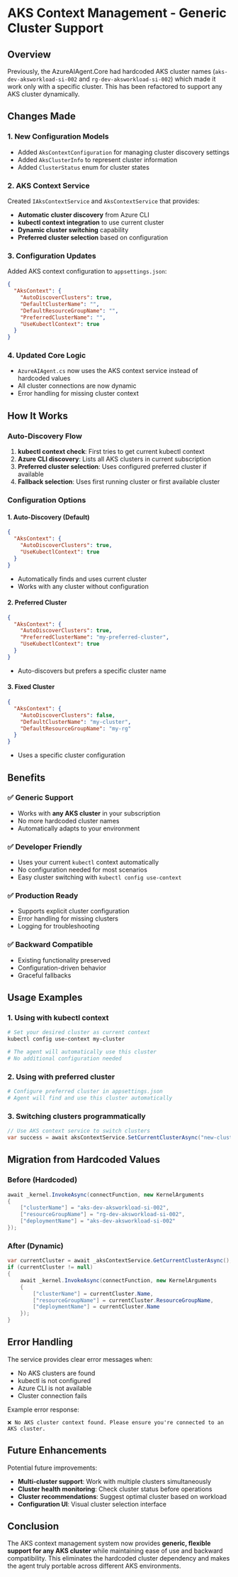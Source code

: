 # AKS Context Management - Generic Cluster Support

## Overview

Previously, the AzureAIAgent.Core had hardcoded AKS cluster names (`aks-dev-aksworkload-si-002` and `rg-dev-aksworkload-si-002`) which made it work only with a specific cluster. This has been refactored to support any AKS cluster dynamically.

## Changes Made

### 1. New Configuration Models
- Added `AksContextConfiguration` for managing cluster discovery settings
- Added `AksClusterInfo` to represent cluster information
- Added `ClusterStatus` enum for cluster states

### 2. AKS Context Service
Created `IAksContextService` and `AksContextService` that provides:
- **Automatic cluster discovery** from Azure CLI
- **kubectl context integration** to use current cluster
- **Dynamic cluster switching** capability
- **Preferred cluster selection** based on configuration

### 3. Configuration Updates
Added AKS context configuration to `appsettings.json`:
```json
{
  "AksContext": {
    "AutoDiscoverClusters": true,
    "DefaultClusterName": "",
    "DefaultResourceGroupName": "",
    "PreferredClusterName": "",
    "UseKubectlContext": true
  }
}
```

### 4. Updated Core Logic
- `AzureAIAgent.cs` now uses the AKS context service instead of hardcoded values
- All cluster connections are now dynamic
- Error handling for missing cluster context

## How It Works

### Auto-Discovery Flow
1. **kubectl context check**: First tries to get current kubectl context
2. **Azure CLI discovery**: Lists all AKS clusters in current subscription
3. **Preferred cluster selection**: Uses configured preferred cluster if available
4. **Fallback selection**: Uses first running cluster or first available cluster

### Configuration Options

#### 1. Auto-Discovery (Default)
```json
{
  "AksContext": {
    "AutoDiscoverClusters": true,
    "UseKubectlContext": true
  }
}
```
- Automatically finds and uses current cluster
- Works with any cluster without configuration

#### 2. Preferred Cluster
```json
{
  "AksContext": {
    "AutoDiscoverClusters": true,
    "PreferredClusterName": "my-preferred-cluster",
    "UseKubectlContext": true
  }
}
```
- Auto-discovers but prefers a specific cluster name

#### 3. Fixed Cluster
```json
{
  "AksContext": {
    "AutoDiscoverClusters": false,
    "DefaultClusterName": "my-cluster",
    "DefaultResourceGroupName": "my-rg"
  }
}
```
- Uses a specific cluster configuration

## Benefits

### ✅ Generic Support
- Works with **any AKS cluster** in your subscription
- No more hardcoded cluster names
- Automatically adapts to your environment

### ✅ Developer Friendly
- Uses your current `kubectl` context automatically
- No configuration needed for most scenarios
- Easy cluster switching with `kubectl config use-context`

### ✅ Production Ready
- Supports explicit cluster configuration
- Error handling for missing clusters
- Logging for troubleshooting

### ✅ Backward Compatible
- Existing functionality preserved
- Configuration-driven behavior
- Graceful fallbacks

## Usage Examples

### 1. Using with kubectl context
```bash
# Set your desired cluster as current context
kubectl config use-context my-cluster

# The agent will automatically use this cluster
# No additional configuration needed
```

### 2. Using with preferred cluster
```bash
# Configure preferred cluster in appsettings.json
# Agent will find and use this cluster automatically
```

### 3. Switching clusters programmatically
```csharp
// Use AKS context service to switch clusters
var success = await aksContextService.SetCurrentClusterAsync("new-cluster", "new-rg");
```

## Migration from Hardcoded Values

### Before (Hardcoded)
```csharp
await _kernel.InvokeAsync(connectFunction, new KernelArguments
{
    ["clusterName"] = "aks-dev-aksworkload-si-002",
    ["resourceGroupName"] = "rg-dev-aksworkload-si-002",
    ["deploymentName"] = "aks-dev-aksworkload-si-002"
});
```

### After (Dynamic)
```csharp
var currentCluster = await _aksContextService.GetCurrentClusterAsync();
if (currentCluster != null)
{
    await _kernel.InvokeAsync(connectFunction, new KernelArguments
    {
        ["clusterName"] = currentCluster.Name,
        ["resourceGroupName"] = currentCluster.ResourceGroupName,
        ["deploymentName"] = currentCluster.Name
    });
}
```

## Error Handling

The service provides clear error messages when:
- No AKS clusters are found
- kubectl is not configured
- Azure CLI is not available
- Cluster connection fails

Example error response:
```
❌ No AKS cluster context found. Please ensure you're connected to an AKS cluster.
```

## Future Enhancements

Potential future improvements:
- **Multi-cluster support**: Work with multiple clusters simultaneously
- **Cluster health monitoring**: Check cluster status before operations
- **Cluster recommendations**: Suggest optimal cluster based on workload
- **Configuration UI**: Visual cluster selection interface

## Conclusion

The AKS context management system now provides **generic, flexible support for any AKS cluster** while maintaining ease of use and backward compatibility. This eliminates the hardcoded cluster dependency and makes the agent truly portable across different AKS environments.
